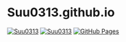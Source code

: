 # Suu0313.github.io

[![Suu0313](https://img.shields.io/endpoint?url=https%3A%2F%2Fatcoder-badges.now.sh%2Fapi%2Fatcoder%2Fjson%2FSuu0313)](https://atcoder.jp/users/Suu0313)
[![Suu0313](https://img.shields.io/endpoint?url=https%3A%2F%2Fatcoder-badges.now.sh%2Fapi%2Fcodeforces%2Fjson%2FSuu0313)](https://codeforces.com/profile/Suu0313)
[![GitHub Pages](https://img.shields.io/static/v1?label=GitHub+Pages&message=+&color=brightgreen&logo=github)](https://Suu0313.github.io/)
